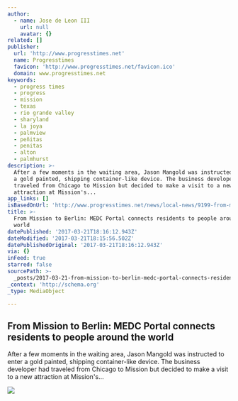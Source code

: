 ```yaml
---
author:
  - name: Jose de Leon III
    url: null
    avatar: {}
related: []
publisher:
  url: 'http://www.progresstimes.net'
  name: Progresstimes
  favicon: 'http://www.progresstimes.net/favicon.ico'
  domain: www.progresstimes.net
keywords:
  - progress times
  - progress
  - mission
  - texas
  - rio grande valley
  - sharyland
  - la joya
  - palmview
  - peñitas
  - penitas
  - alton
  - palmhurst
description: >-
  After a few moments in the waiting area, Jason Mangold was instructed to enter
  a gold painted, shipping container-like device. The business developer had
  traveled from Chicago to Mission but decided to make a visit to a new
  attraction at Mission's...
app_links: []
isBasedOnUrl: 'http://www.progresstimes.net/news/local-news/9199-from-mission-to-berlin.html'
title: >-
  From Mission to Berlin: MEDC Portal connects residents to people around the
  world
datePublished: '2017-03-21T18:16:12.943Z'
dateModified: '2017-03-21T18:15:56.502Z'
datePublishedOriginal: '2017-03-21T18:16:12.943Z'
via: {}
inFeed: true
starred: false
sourcePath: >-
  _posts/2017-03-21-from-mission-to-berlin-medc-portal-connects-residents-to-pe.md
_context: 'http://schema.org'
_type: MediaObject

---
```

<article style=""><h1>From Mission to Berlin: MEDC Portal connects residents to people around the world</h1><p>After a few moments in the waiting area, Jason Mangold was instructed to enter a gold painted, shipping container-like device. The business developer had traveled from Chicago to Mission but decided to make a visit to a new attraction at Mission's...</p><img src="http://www.progresstimes.net//images/news/2017/20170317_BW_MissionPortal_JDL.jpg" /></article>